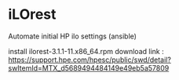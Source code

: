 # iLOrest
Automate initial HP ilo settings (ansible)


install ilorest-3.1.1-11.x86_64.rpm
download link : https://support.hpe.com/hpesc/public/swd/detail?swItemId=MTX_d5689494484149e49eb5a57809

